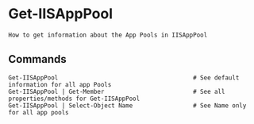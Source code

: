 # Get-IISAppPool

    How to get information about the App Pools in IISAppPool
    
## Commands

    Get-IISAppPool                                      # See default information for all app Pools
    Get-IISAppPool | Get-Member                         # See all properties/methods for Get-IISAppPool
    Get-IISAppPool | Select-Object Name                 # See Name only for all app pools